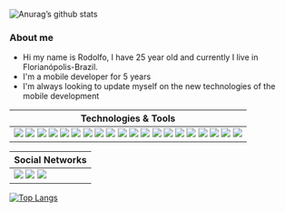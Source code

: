 
 ![Anurag’s github stats](https://github-readme-stats.vercel.app/api?username=RodolfoBonis&show_icons=true&count_private=true&theme=dracula) 
 
 ### About me 
 - Hi my name is Rodolfo, I have 25 year old and currently I live in Florianópolis-Brazil.
 - I'm a mobile developer for 5 years
 - I'm always looking to update myself on the new technologies of the mobile development

|   Technologies & Tools    |
|------------|
<img src="https://img.shields.io/badge/-HTML%205-orange?style=flat-square&logo=html5&logoColor=white" /> <img src="https://img.shields.io/badge/-CSS%203-blue?style=flat-square&logo=css3&logoColor=white" /> <img src="https://img.shields.io/badge/-ANGULAR%207-red?style=flat-square&logo=angular&logoColor=white" /> <img src="https://img.shields.io/badge/-JAVASCRIPT-yellow?style=flat-square&logo=javascript&logoColor=white" /> <img src="https://img.shields.io/badge/-GOLANG-blue?style=flat-square&logo=go&logoColor=white" /> <img src="https://img.shields.io/badge/-NODEJS-green?style=flat-square&logo=javascript&logoColor=white" /> <img src="https://img.shields.io/badge/-NESTJS-red?style=flat-square&logo=nestjs&logoColor=white" /> <img src="https://img.shields.io/badge/-JAVA-red?style=flat-square&logo=java&logoColor=white" /> <img src="https://img.shields.io/badge/-DART-blue?style=flat-square&logo=dart&logoColor=white" /> <img src="https://img.shields.io/badge/-FLUTTER-blue?style=flat-square&logo=flutter&logoColor=white" /> <img src="https://img.shields.io/badge/-IONIC-blue?style=flat-square&logo=ionic&logoColor=white" /> <img src="https://img.shields.io/badge/-ANDROID-green?style=flat-square&logo=android&logoColor=white" /> <img src="https://img.shields.io/badge/-IOS-blue?style=flat-square&logo=ios&logoColor=white" /> <img src="https://img.shields.io/badge/-SWIFT-orange?style=flat-square&logo=swift&logoColor=white" /> <img src="https://img.shields.io/badge/-KOTLIN-orange?style=flat-square&logo=kotlin&logoColor=white" /> <img src="https://img.shields.io/badge/-DOCKER-blue?style=flat-square&logo=docker&logoColor=white" /> <img src="https://img.shields.io/badge/-MYSQL-blue?style=flat-square&logo=mysql&logoColor=white" /> <img src="https://img.shields.io/badge/-MONGODB-darkgreen?style=flat-square&logo=mongodb&logoColor=white" /> <img src="https://img.shields.io/badge/-SQLSERVER-red?style=flat-square&logo=sqlserver&logoColor=white" /> <img src="https://img.shields.io/badge/-POSTGRESS-blue?style=flat-square&logo=postgress&logoColor=white" />|


|   Social Networks    |
|------------|
<img src="https://img.shields.io/badge/-dev@rodolfodebonis.com.br-e34c41?style=flat-square&labelColor=e34c41&logo=gmail&logoColor=white&link=dev@rodolfodebonis.com.br" /> <img src="https://img.shields.io/badge/-Rodolfo%20De%20Bonis-blue?style=flat-square&logo=Linkedin&logoColor=white&link=https://www.linkedin.com/in/rodolfo-de-bonis/" /> <img src="https://img.shields.io/badge/-@RodolfoBonis-1ca0f1?style=flat-square&labelColor=1ca0f1&logo=twitter&logoColor=white&link=https://twitter.com/RodolfoBonis" />|
 

[![Top Langs](https://github-readme-stats.vercel.app/api/top-langs/?username=RodolfoBonis&exclude_repo=micro-videos&layout=compact&theme=dracula)](https://github.com/anuraghazra/github-readme-stats)


<!--
**RodolfoBonis/RodolfoBonis** is a ✨ _special_ ✨ repository because its `README.md` (this file) appears on your GitHub profile.

Here are some ideas to get you started:

- 🔭 I’m currently working on ...
- 🌱 I’m currently learning ...
- 👯 I’m looking to collaborate on ...
- 🤔 I’m looking for help with ...
- 💬 Ask me about ...
- 📫 How to reach me: ...
- 😄 Pronouns: ...
- ⚡ Fun fact: ...
-->
